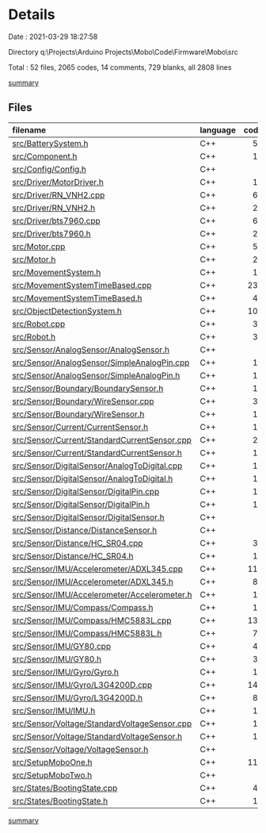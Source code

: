 # Details

Date : 2021-03-29 18:27:58

Directory q:\Projects\Arduino Projects\Mobo\Code\Firmware\Mobo\src

Total : 52 files,  2065 codes, 14 comments, 729 blanks, all 2808 lines

[summary](results.md)

## Files
| filename | language | code | comment | blank | total |
| :--- | :--- | ---: | ---: | ---: | ---: |
| [src/BatterySystem.h](/src/BatterySystem.h) | C++ | 51 | 0 | 17 | 68 |
| [src/Component.h](/src/Component.h) | C++ | 16 | 0 | 4 | 20 |
| [src/Config/Config.h](/src/Config/Config.h) | C++ | 0 | 0 | 3 | 3 |
| [src/Driver/MotorDriver.h](/src/Driver/MotorDriver.h) | C++ | 16 | 0 | 10 | 26 |
| [src/Driver/RN_VNH2.cpp](/src/Driver/RN_VNH2.cpp) | C++ | 62 | 0 | 16 | 78 |
| [src/Driver/RN_VNH2.h](/src/Driver/RN_VNH2.h) | C++ | 22 | 0 | 15 | 37 |
| [src/Driver/bts7960.cpp](/src/Driver/bts7960.cpp) | C++ | 60 | 0 | 16 | 76 |
| [src/Driver/bts7960.h](/src/Driver/bts7960.h) | C++ | 25 | 0 | 9 | 34 |
| [src/Motor.cpp](/src/Motor.cpp) | C++ | 55 | 0 | 18 | 73 |
| [src/Motor.h](/src/Motor.h) | C++ | 27 | 0 | 11 | 38 |
| [src/MovementSystem.h](/src/MovementSystem.h) | C++ | 13 | 0 | 8 | 21 |
| [src/MovementSystemTimeBased.cpp](/src/MovementSystemTimeBased.cpp) | C++ | 235 | 0 | 52 | 287 |
| [src/MovementSystemTimeBased.h](/src/MovementSystemTimeBased.h) | C++ | 44 | 0 | 21 | 65 |
| [src/ObjectDetectionSystem.h](/src/ObjectDetectionSystem.h) | C++ | 100 | 0 | 34 | 134 |
| [src/Robot.cpp](/src/Robot.cpp) | C++ | 38 | 0 | 15 | 53 |
| [src/Robot.h](/src/Robot.h) | C++ | 37 | 0 | 9 | 46 |
| [src/Sensor/AnalogSensor/AnalogSensor.h](/src/Sensor/AnalogSensor/AnalogSensor.h) | C++ | 8 | 0 | 3 | 11 |
| [src/Sensor/AnalogSensor/SimpleAnalogPin.cpp](/src/Sensor/AnalogSensor/SimpleAnalogPin.cpp) | C++ | 13 | 0 | 4 | 17 |
| [src/Sensor/AnalogSensor/SimpleAnalogPin.h](/src/Sensor/AnalogSensor/SimpleAnalogPin.h) | C++ | 13 | 0 | 3 | 16 |
| [src/Sensor/Boundary/BoundarySensor.h](/src/Sensor/Boundary/BoundarySensor.h) | C++ | 12 | 1 | 3 | 16 |
| [src/Sensor/Boundary/WireSensor.cpp](/src/Sensor/Boundary/WireSensor.cpp) | C++ | 33 | 0 | 12 | 45 |
| [src/Sensor/Boundary/WireSensor.h](/src/Sensor/Boundary/WireSensor.h) | C++ | 17 | 0 | 7 | 24 |
| [src/Sensor/Current/CurrentSensor.h](/src/Sensor/Current/CurrentSensor.h) | C++ | 10 | 0 | 4 | 14 |
| [src/Sensor/Current/StandardCurrentSensor.cpp](/src/Sensor/Current/StandardCurrentSensor.cpp) | C++ | 21 | 0 | 5 | 26 |
| [src/Sensor/Current/StandardCurrentSensor.h](/src/Sensor/Current/StandardCurrentSensor.h) | C++ | 18 | 0 | 8 | 26 |
| [src/Sensor/DigitalSensor/AnalogToDigital.cpp](/src/Sensor/DigitalSensor/AnalogToDigital.cpp) | C++ | 13 | 0 | 4 | 17 |
| [src/Sensor/DigitalSensor/AnalogToDigital.h](/src/Sensor/DigitalSensor/AnalogToDigital.h) | C++ | 16 | 0 | 4 | 20 |
| [src/Sensor/DigitalSensor/DigitalPin.cpp](/src/Sensor/DigitalSensor/DigitalPin.cpp) | C++ | 12 | 0 | 4 | 16 |
| [src/Sensor/DigitalSensor/DigitalPin.h](/src/Sensor/DigitalSensor/DigitalPin.h) | C++ | 13 | 0 | 5 | 18 |
| [src/Sensor/DigitalSensor/DigitalSensor.h](/src/Sensor/DigitalSensor/DigitalSensor.h) | C++ | 8 | 0 | 3 | 11 |
| [src/Sensor/Distance/DistanceSensor.h](/src/Sensor/Distance/DistanceSensor.h) | C++ | 9 | 0 | 5 | 14 |
| [src/Sensor/Distance/HC_SR04.cpp](/src/Sensor/Distance/HC_SR04.cpp) | C++ | 30 | 0 | 10 | 40 |
| [src/Sensor/Distance/HC_SR04.h](/src/Sensor/Distance/HC_SR04.h) | C++ | 18 | 0 | 8 | 26 |
| [src/Sensor/IMU/Accelerometer/ADXL345.cpp](/src/Sensor/IMU/Accelerometer/ADXL345.cpp) | C++ | 116 | 0 | 47 | 163 |
| [src/Sensor/IMU/Accelerometer/ADXL345.h](/src/Sensor/IMU/Accelerometer/ADXL345.h) | C++ | 89 | 0 | 15 | 104 |
| [src/Sensor/IMU/Accelerometer/Accelerometer.h](/src/Sensor/IMU/Accelerometer/Accelerometer.h) | C++ | 13 | 1 | 4 | 18 |
| [src/Sensor/IMU/Compass/Compass.h](/src/Sensor/IMU/Compass/Compass.h) | C++ | 10 | 1 | 3 | 14 |
| [src/Sensor/IMU/Compass/HMC5883L.cpp](/src/Sensor/IMU/Compass/HMC5883L.cpp) | C++ | 137 | 0 | 49 | 186 |
| [src/Sensor/IMU/Compass/HMC5883L.h](/src/Sensor/IMU/Compass/HMC5883L.h) | C++ | 71 | 0 | 15 | 86 |
| [src/Sensor/IMU/GY80.cpp](/src/Sensor/IMU/GY80.cpp) | C++ | 46 | 0 | 18 | 64 |
| [src/Sensor/IMU/GY80.h](/src/Sensor/IMU/GY80.h) | C++ | 35 | 0 | 14 | 49 |
| [src/Sensor/IMU/Gyro/Gyro.h](/src/Sensor/IMU/Gyro/Gyro.h) | C++ | 11 | 0 | 8 | 19 |
| [src/Sensor/IMU/Gyro/L3G4200D.cpp](/src/Sensor/IMU/Gyro/L3G4200D.cpp) | C++ | 144 | 2 | 58 | 204 |
| [src/Sensor/IMU/Gyro/L3G4200D.h](/src/Sensor/IMU/Gyro/L3G4200D.h) | C++ | 89 | 0 | 32 | 121 |
| [src/Sensor/IMU/IMU.h](/src/Sensor/IMU/IMU.h) | C++ | 13 | 0 | 11 | 24 |
| [src/Sensor/Voltage/StandardVoltageSensor.cpp](/src/Sensor/Voltage/StandardVoltageSensor.cpp) | C++ | 19 | 0 | 5 | 24 |
| [src/Sensor/Voltage/StandardVoltageSensor.h](/src/Sensor/Voltage/StandardVoltageSensor.h) | C++ | 16 | 0 | 6 | 22 |
| [src/Sensor/Voltage/VoltageSensor.h](/src/Sensor/Voltage/VoltageSensor.h) | C++ | 9 | 0 | 2 | 11 |
| [src/SetupMoboOne.h](/src/SetupMoboOne.h) | C++ | 119 | 8 | 65 | 192 |
| [src/SetupMoboTwo.h](/src/SetupMoboTwo.h) | C++ | 1 | 0 | 0 | 1 |
| [src/States/BootingState.cpp](/src/States/BootingState.cpp) | C++ | 46 | 1 | 22 | 69 |
| [src/States/BootingState.h](/src/States/BootingState.h) | C++ | 16 | 0 | 5 | 21 |

[summary](results.md)